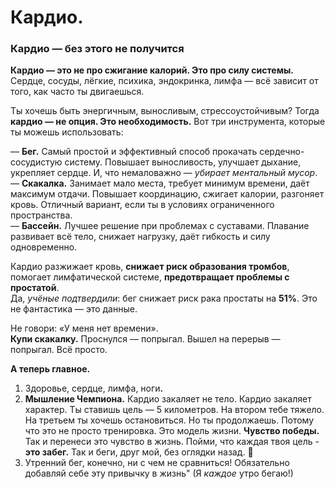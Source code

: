 # Кардио.

### Кардио — без этого не получится

**Кардио — это не про сжигание калорий. Это про силу системы.**\
Сердце, сосуды, лёгкие, психика, эндокринка, лимфа — всё зависит от того, как часто ты двигаешься.

Ты хочешь быть энергичным, выносливым, стрессоустойчивым? Тогда **кардио — не опция. Это необходимость.** Вот три инструмента, которые ты можешь использовать:

— **Бег.** Самый простой и эффективный способ прокачать сердечно-сосудистую систему. Повышает выносливость, улучшает дыхание, укрепляет сердце. И, что немаловажно — _убирает ментальный мусор_.\
— **Скакалка.** Занимает мало места, требует минимум времени, даёт максимум отдачи. Повышает координацию, сжигает калории, разгоняет кровь. Отличный вариант, если ты в условиях ограниченного пространства.\
— **Бассейн.** Лучшее решение при проблемах с суставами. Плавание развивает всё тело, снижает нагрузку, даёт гибкость и силу одновременно.

Кардио разжижает кровь, **снижает риск образования тромбов**, помогает лимфатической системе, **предотвращает проблемы с простатой**.\
Да, _учёные подтвердили_: бег снижает риск рака простаты на **51%**. Это не фантастика — это данные.

Не говори: «У меня нет времени».\
**Купи скакалку.** Проснулся — попрыгал. Вышел на перерыв — попрыгал. Всё просто.

**А теперь главное.**

1. Здоровье, сердце, лимфа, ног&#x438;**.**
2. **Мышление Чемпиона.** Кардио закаляет не тело. Кардио закаляет характер. Ты ставишь цель — 5 километров. На втором тебе тяжело. На третьем ты хочешь остановиться. Но ты продолжаешь. Потому что это не просто тренировка. Это модель жизни. **Чувство победы.** Так и перенеси это чувство в жизнь. Пойми, что каждая твоя цель - **это забег.** Так и беги, друг мой, без оглядки назад. 💯
3. Утренний бег, конечно, ни с чем не сравниться! Обязательно добавляй себе эту привычку в жизнь" (Я _каждое_ утро бегаю!)
